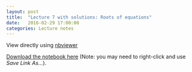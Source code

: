 ```yaml
---
layout: post
title:  "Lecture 7 with solutions: Roots of equations" 
date:   2016-02-29 17:00:00
categories: Lecture notes
---
```


View directly using [nbviewer](http://nbviewer.ipython.org/github/ggorman/Numerical-methods-1/blob/master/notebook/roots_of_equations%20solutions.ipynb)

[Download the notebook here](https://raw.githubusercontent.com/ggorman/Numerical-methods-1/master/notebook/roots_of_equations%20solutions.ipynb) (Note: you may need to right-click and use *Save Link As...*).

